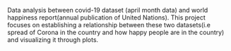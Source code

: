 Data analysis between covid-19 dataset (april month data) and world happiness report(annual publication of United Nations).
This project focuses on establishing a relationship between these two datasets(i.e spread of Corona in the country and how happy people are in the country) and visualizing it through plots.
